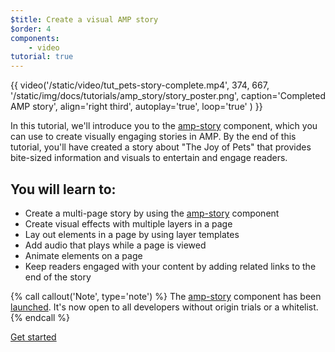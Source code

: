 ```yaml
---
$title: Create a visual AMP story
$order: 4
components:
    - video
tutorial: true
---
```


{{ video('/static/video/tut_pets-story-complete.mp4', 374, 667, '/static/img/docs/tutorials/amp_story/story_poster.png', caption='Completed AMP story', align='right third', autoplay='true', loop='true' ) }}

In this tutorial, we'll introduce you to the [amp-story](/docs/reference/components/amp-story.html) component, which you can use to create visually engaging stories in AMP. By the end of this tutorial, you'll have created a story about "The Joy of Pets" that provides bite-sized information and visuals to entertain and engage readers.

## You will learn to:

- Create a multi-page story by using the [amp-story](/docs/reference/components/amp-story.html) component
- Create visual effects with multiple layers in a page
- Lay out elements in a page by using layer templates
- Add audio that plays while a page is viewed
- Animate elements on a page
- Keep readers engaged with your content by adding related links to the end of the story

{% call callout('Note', type='note') %} The [amp-story](/docs/reference/components/amp-story.html) component has been [launched](https://www.ampproject.org/latest/blog/new-in-amp-stories-monetization-revamped-bookends-and-metadata/). It's now open to all developers without origin trials or a whitelist. {% endcall %}

<div class="start-button">
<a class="button" href="/docs/design/visual_story/setting_up.html"><span class="arrow-next">Get started</span></a>
</div>
